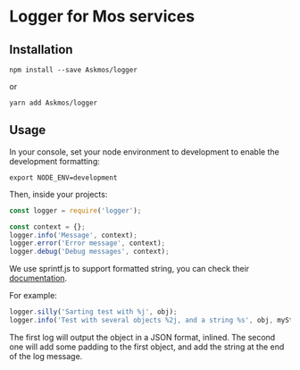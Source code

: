 # Logger for Mos services

## Installation

```shell
npm install --save Askmos/logger
```

or

```shell
yarn add Askmos/logger
```

## Usage

In your console, set your node environment to development to enable the development formatting:

`export NODE_ENV=development`

Then, inside your projects:

```javascript
const logger = require('logger');

const context = {};
logger.info('Message', context);
logger.error('Error message', context);
logger.debug('Debug messages', context);
```

We use sprintf.js to support formatted string, you can check their [documentation](https://github.com/alexei/sprintf.js).

For example:

```javascript
logger.silly('Sarting test with %j', obj);
logger.info('Test with several objects %2j, and a string %s', obj, myString);`
```

The first log will output the object in a JSON format, inlined.
The second one will add some padding to the first object, and add the string at the end of the log message.